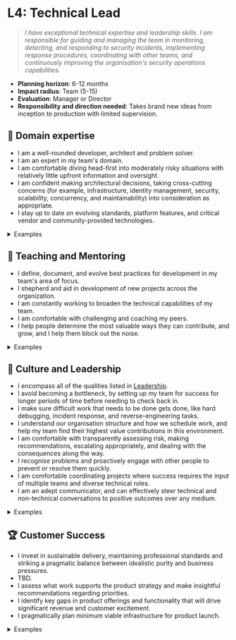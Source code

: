 # L4: Technical Lead

> _I have exceptional technical expertise and leadership skills. I am responsible for guiding and managing the team in monitoring, detecting, and responding to security incidents, implementing response procedures, coordinating with other teams, and continuously improving the organisation's security operations capabilities._

- **Planning horizon**: 6-12 months
- **Impact radius**: Team (5-15)
- **Evaluation**: Manager or Director
- **Responsibility and direction needed**: Takes brand new ideas from inception to production with limited supervision.

## 🦉 Domain expertise

- I am a well-rounded developer, architect and problem solver.
- I am an expert in my team's domain.
- I am comfortable diving head-first into moderately risky situations with relatively little upfront information and oversight.
- I am confident making architectural decisions, taking cross-cutting concerns (for example, infrastructure, identity management, security, scalability, concurrency, and maintainability) into consideration as appropriate.
- I stay up to date on evolving standards, platform features, and critical vendor and community-provided technologies.

<details>
<summary>Examples</summary>

- I successfully completed a large, complex project with multiple components.
- I dived head-first into a bug fix or incident in an area of significant ambiguity or risk, led the investigation and resolved the issue.

</details>

## 🌱 Teaching and Mentoring

- I define, document, and evolve best practices for development in my team's area of focus.
- I shepherd and aid in development of new projects across the organization.
- I am constantly working to broaden the technical capabilities of my team.
- I am comfortable with challenging and coaching my peers.
- I help people determine the most valuable ways they can contribute, and grow, and I help them block out the noise.

<details>
<summary>Examples</summary>

- I provided training and mentoring for multiple team members, deliberately helping them to round out their skill sets.
- I shared my on-the-job learning and experiences with others so they can understand and be more effective in their own roles.
- I broke up a project in such a way that lined up appropriate challenges for each of my teammates that helped them grow.
- I had some difficult conversations with my teammates, challenging them directly while showing them my care for them personally.
- I adjusted my interactions to adapt to the different working styles and needs of individuals on my team.

</details>

## 🧭 Culture and Leadership

- I encompass all of the qualities listed in [Leadership](https://github.com/OctopusDeploy/People/blob/main/Leadership.md).
- I avoid becoming a bottleneck, by setting up my team for success for longer periods of time before needing to check back in.
- I make sure difficult work that needs to be done gets done, like hard debugging, incident response, and reverse-engineering tasks.
- I understand our organisation structure and how we schedule work, and help my team find their highest value contributions in this environment.
- I am comfortable with transparently assessing risk, making recommendations, escalating appropriately, and dealing with the consequences along the way.
- I recognise problems and proactively engage with other people to prevent or resolve them quickly.
- I am comfortable coordinating projects where success requires the input of multiple teams and diverse technical roles.
- I am an adept communicator, and can effectively steer technical and non-technical conversations to positive outcomes over any medium.

<details>
<summary>Examples</summary>

- I identified the work involved with delivering a Pitch, broke it into tasks and managed the project to completion.
- I provided principles to my team that allowed others to navigate more decisions of their own, without relying on me as a sole decision maker.
- I accurately documented the options considered in decision making to ensure that we did not re-tread the same ground next time.
- I took ownership of my team's retrospective process, making sure everyone had a voice in how our team works and evolves together.
- I performed interviews for security operations candidates, providing detailed and useful feedback.
- I confidently pitched an idea, positively influencing and convincing people to take decisive action.
- I effectively steered technical and non-technical conversations to positive outcomes.
- I was typically the first to take responsibility for reducing waste in our process.
- I noticed a project was going to become blocked by another team, or take longer than expected, so I pulled together relevant stakeholders to propose an updated plan and reach a consensus.
- I thoughtfully challenged and provided alternatives to a direction given by my manager, with good results.

</details>

## 🏆 Customer Success

- I invest in sustainable delivery, maintaining professional standards and striking a pragmatic balance between idealistic purity and business pressures.
- TBD.
- I assess what work supports the product strategy and make insightful recommendations regarding priorities.
- I identify key gaps in product offerings and functionality that will drive significant revenue and customer excitement.
- I pragmatically plan minimum viable infrastructure for product launch.

<details>
<summary>Examples</summary>

- I contributed to shaping a pitch, identified risks and appropriate scoping, that helped us ship value to customers as soon as possible, and meet the team's objectives over one or more cycles.
- I was comfortable building a product vision based on the needs of multiple customers.
- In delivering a pitch, I used the "scope hammer" judiciously, to maintain high quality while shipping as much value as possible to users within a cycle.

</details>
